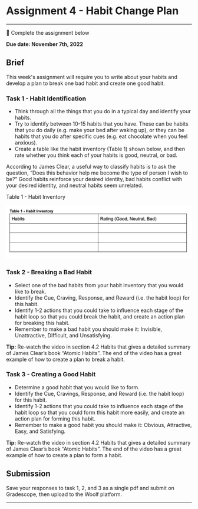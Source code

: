 # Assignment 4 - Habit Change Plan

---

<aside>

📝 Complete the assignment below

</aside>

**Due date: November 7th, 2022**

## Brief

This week's assignment will require you to write about your habits and develop a plan to break one bad habit and create one good habit.

### Task 1 - Habit Identification

- Think through all the things that you do in a typical day and identify your habits. 
- Try to identify between 10-15 habits that you have. These can be habits that you do daily (e.g. make your bed after waking up), or they can be habits that you do after specific cues (e.g. eat chocolate when you feel anxious). 
- Create a table like the habit inventory (Table 1) shown below, and then rate whether you think each of your habits is good, neutral, or bad. 

According to James Clear, a useful way to classify habits is to ask the question, “Does this behavior help me become the type of person I wish to be?” Good habits reinforce your desired identity, bad habits conflict with your desired identity, and neutral habits seem unrelated.

Table 1 - Habit Inventory

![habit](./Habits.png)

### Task 2 - Breaking a Bad Habit

- Select one of the bad habits from your habit inventory that you would like to break. 
- Identify the Cue, Craving, Response, and Reward (i.e. the habit loop) for this habit.
- Identify 1-2 actions that you could take to influence each stage of the habit loop so that you could break the habit, and create an action plan for breaking this habit.
- Remember to make a bad habit you should make it: Invisible, Unattractive, Difficult, and Unsatisfying.

**Tip:** Re-watch the video in section 4.2 Habits that gives a detailed summary of James Clear’s book “Atomic Habits”. The end of the video has a great example of how to create a plan to break a habit.

### Task 3 - Creating a Good Habit

- Determine a good habit that you would like to form.
- Identify the Cue, Cravings, Response, and Reward (i.e. the habit loop) for this habit.
- Identify 1-2 actions that you could take to influence each stage of the habit loop so that you could form this habit more easily, and create an action plan for forming this habit.
- Remember to make a good habit you should make it: Obvious, Attractive, Easy, and Satisfying.

**Tip:** Re-watch the  video in section 4.2 Habits that gives a detailed summary of James Clear’s book “Atomic Habits”. The end of the video has a great example of how to create a plan to form a habit.

## Submission

Save your responses to task 1, 2, and 3 as a single pdf and submit on Gradescope, then upload to the Woolf platform.


---
